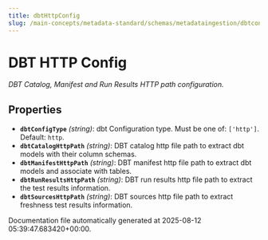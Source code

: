 ```yaml
---
title: dbtHttpConfig
slug: /main-concepts/metadata-standard/schemas/metadataingestion/dbtconfig/dbthttpconfig
---
```


# DBT HTTP Config

*DBT Catalog, Manifest and Run Results HTTP path configuration.*

## Properties

- **`dbtConfigType`** *(string)*: dbt Configuration type. Must be one of: `['http']`. Default: `http`.
- **`dbtCatalogHttpPath`** *(string)*: DBT catalog http file path to extract dbt models with their column schemas.
- **`dbtManifestHttpPath`** *(string)*: DBT manifest http file path to extract dbt models and associate with tables.
- **`dbtRunResultsHttpPath`** *(string)*: DBT run results http file path to extract the test results information.
- **`dbtSourcesHttpPath`** *(string)*: DBT sources http file path to extract freshness test results information.


Documentation file automatically generated at 2025-08-12 05:39:47.683420+00:00.
